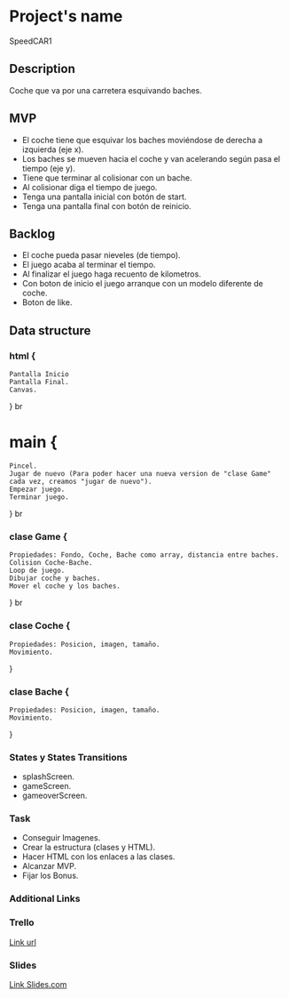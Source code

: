 # Project's name
 SpeedCAR1


## Description
Coche que va por una carretera esquivando baches.


## MVP
 - El coche tiene que esquivar los baches moviéndose de derecha a izquierda (eje x).
 - Los baches se mueven hacia el coche y van acelerando según pasa el tiempo (eje y).
 - Tiene que terminar al colisionar con un bache.
 - Al colisionar diga el tiempo de juego.
 - Tenga una pantalla inicial con botón de start.
 - Tenga una pantalla final con botón de reinicio. 


## Backlog
 - El coche pueda pasar nieveles (de tiempo).
 - El juego acaba al terminar el tiempo.
 - Al finalizar el juego haga recuento de kilometros.
 - Con  boton de inicio el juego arranque con un modelo diferente de coche.
 - Boton de like.




## Data structure

### html {
    Pantalla Inicio
    Pantalla Final.
    Canvas.

}
br

#  main {
    Pincel.
    Jugar de nuevo (Para poder hacer una nueva version de "clase Game" cada vez, creamos "jugar de nuevo").
    Empezar juego.
    Terminar juego.
}
br

### clase Game {
    Propiedades: Fondo, Coche, Bache como array, distancia entre baches.
    Colision Coche-Bache.
    Loop de juego.
    Dibujar coche y baches.
    Mover el coche y los baches.
}
br

### clase Coche {
    Propiedades: Posicion, imagen, tamaño.
    Movimiento.
}

### clase Bache {
    Propiedades: Posicion, imagen, tamaño.
    Movimiento.

}


### States y States Transitions

- splashScreen.
- gameScreen.
- gameoverScreen.


### Task

- Conseguir Imagenes.
- Crear la estructura (clases y HTML).
- Hacer HTML con los enlaces a las clases.
- Alcanzar MVP.
- Fijar los Bonus.




### Additional Links


### Trello
[Link url](https://trello.com)


### Slides
[Link Slides.com](http://slides.com)